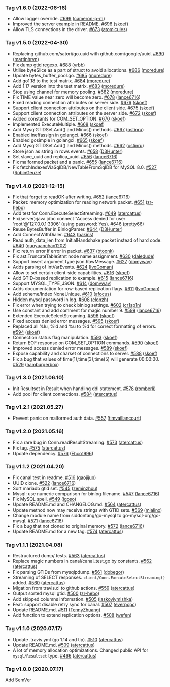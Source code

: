 ### Tag v1.6.0 (2022-06-16)
* Allow logger override. [#699](https://github.com/tiancheng92/go-mysql/pull/699) ([cameron-p-m](https://github.com/cameron-p-m))
* Improved the server example in README. [#696](https://github.com/tiancheng92/go-mysql/pull/696) ([skoef](https://github.com/skoef))
* Allow TLS connections in the driver. [#673](https://github.com/tiancheng92/go-mysql/pull/673) ([atomicules](https://github.com/atomicules))

### Tag v1.5.0 (2022-04-30)
* Replacing github.com/satori/go.uuid with github.com/google/uuid. [#690](https://github.com/tiancheng92/go-mysql/pull/690) ([martinhrvn](https://github.com/martinhrvn))
* Fix dump gtid regexp. [#688](https://github.com/tiancheng92/go-mysql/pull/688) ([yrbb](https://github.com/yrbb))
* Utilise byteSlice as a part of struct to avoid allocations. [#686](https://github.com/tiancheng92/go-mysql/pull/686) ([moredure](https://github.com/moredure))
* Update bytes_buffer_pool.go. [#685](https://github.com/tiancheng92/go-mysql/pull/685) ([moredure](https://github.com/moredure))
* Add go1.18 to the test matrix. [#684](https://github.com/tiancheng92/go-mysql/pull/684) ([moredure](https://github.com/moredure))
* Add 1.17 version into the test matrix. [#683](https://github.com/tiancheng92/go-mysql/pull/683) ([moredure](https://github.com/moredure))
* Stop using channel for memory pooling. [#682](https://github.com/tiancheng92/go-mysql/pull/682) ([moredure](https://github.com/moredure))
* Fix TIME value near zero will become zero. [#678](https://github.com/tiancheng92/go-mysql/pull/678) ([lance6716](https://github.com/lance6716))
* Fixed reading connection attributes on server side. [#676](https://github.com/tiancheng92/go-mysql/pull/676) ([skoef](https://github.com/skoef))
* Support client connection attributes on the client side. [#675](https://github.com/tiancheng92/go-mysql/pull/675) ([skoef](https://github.com/skoef))
* Support client connection attributes on the server side. [#672](https://github.com/tiancheng92/go-mysql/pull/672) ([skoef](https://github.com/skoef))
* Added constants for COM_SET_OPTION. [#670](https://github.com/tiancheng92/go-mysql/pull/670) ([skoef](https://github.com/skoef))
* Implemented ExecuteMultiple. [#668](https://github.com/tiancheng92/go-mysql/pull/668) ([skoef](https://github.com/skoef))
* Add MysqlGTIDSet.Add() and Minus() methods. [#667](https://github.com/tiancheng92/go-mysql/pull/667) ([ostinru](https://github.com/ostinru))
* Enabled ineffassign in golangci. [#666](https://github.com/tiancheng92/go-mysql/pull/666) ([skoef](https://github.com/skoef))
* Enabled gosimple in golangci. [#665](https://github.com/tiancheng92/go-mysql/pull/665) ([skoef](https://github.com/skoef))
* Add MysqlGTIDSet.Add() and Minus() methods. [#662](https://github.com/tiancheng92/go-mysql/pull/662) ([ostinru](https://github.com/ostinru))
* Store json as string in rows events. [#658](https://github.com/tiancheng92/go-mysql/pull/658) ([D3Hunter](https://github.com/D3Hunter))
* Set slave_uuid and replica_uuid. [#656](https://github.com/tiancheng92/go-mysql/pull/656) ([lance6716](https://github.com/lance6716))
* Fix malformed packet and a panic. [#655](https://github.com/tiancheng92/go-mysql/pull/655) ([lance6716](https://github.com/lance6716))
* Fix fetchIndexesViaSqlDB/NewTableFromSqlDB for MySQL 8.0. [#527](https://github.com/tiancheng92/go-mysql/pull/527) ([RobinGeuze](https://github.com/RobinGeuze))

### Tag v1.4.0 (2021-12-15)
* Fix that forget to readOK after writing. [#652](https://github.com/tiancheng92/go-mysql/pull/652) ([lance6716](https://github.com/lance6716))
* Packet: memory optimization for reading network packet. [#651](https://github.com/tiancheng92/go-mysql/pull/651) ([zr-hebo](https://github.com/zr-hebo))
* Add test for Conn.ExecuteSelectStreaming. [#649](https://github.com/tiancheng92/go-mysql/pull/649) ([atercattus](https://github.com/atercattus))
* Fix(server):java jdbc connect "Access denied for user 'root'@'127.0.0.1:3306' (using password: Yes). [#646](https://github.com/tiancheng92/go-mysql/pull/646) ([pretty66](https://github.com/pretty66))
* Reuse BytesBuffer in BinlogParser. [#644](https://github.com/tiancheng92/go-mysql/pull/644) ([D3Hunter](https://github.com/D3Hunter))
* Add ConnectWithDialer. [#643](https://github.com/tiancheng92/go-mysql/pull/643) ([bakins](https://github.com/bakins))
* Read auth_data_len from InitialHandshake packet instead of hard code. [#640](https://github.com/tiancheng92/go-mysql/pull/640) ([guoyuanchao1202](https://github.com/guoyuanchao1202))
* Fix: return error if error in packet. [#637](https://github.com/tiancheng92/go-mysql/pull/637) ([btoonk](https://github.com/btoonk))
* Fix ast.TruncateTableStmt node name assignment. [#630](https://github.com/tiancheng92/go-mysql/pull/630) ([daledude](https://github.com/daledude))
* Support insert argument type json.RawMessage. [#627](https://github.com/tiancheng92/go-mysql/pull/627) ([domyway](https://github.com/domyway))
* Adds parsing of IntVarEvents. [#624](https://github.com/tiancheng92/go-mysql/pull/624) ([IvoGoman](https://github.com/IvoGoman))
* Allow to set certain client-side capabilities. [#616](https://github.com/tiancheng92/go-mysql/pull/616) ([skoef](https://github.com/skoef))
* Add GTID-based replication to example. [#615](https://github.com/tiancheng92/go-mysql/pull/615) ([lance6716](https://github.com/lance6716))
* Support MYSQL_TYPE_JSON. [#614](https://github.com/tiancheng92/go-mysql/pull/614) ([domyway](https://github.com/domyway))
* Adds documentation for row-based replication flags. [#611](https://github.com/tiancheng92/go-mysql/pull/611) ([IvoGoman](https://github.com/IvoGoman))
* Add scheme/Index NoneUnique. [#610](https://github.com/tiancheng92/go-mysql/pull/610) ([afocus](https://github.com/afocus))
* Hidden mysql password in log. [#608](https://github.com/tiancheng92/go-mysql/pull/608) ([elonzh](https://github.com/elonzh))
* Fix error when trying to check binlog settings. [#602](https://github.com/tiancheng92/go-mysql/pull/602) ([cr1sp1n](https://github.com/cr1sp1n))
* Use constant and add comment for magic number 9. [#599](https://github.com/tiancheng92/go-mysql/pull/599) ([lance6716](https://github.com/lance6716))
* Extended ExecuteSelectStreaming. [#596](https://github.com/tiancheng92/go-mysql/pull/596) ([skoef](https://github.com/skoef))
* Fixed access denied error messages. [#595](https://github.com/tiancheng92/go-mysql/pull/595) ([skoef](https://github.com/skoef))
* Replaced all %lu, %ld and %u to %d for correct formatting of errors. [#594](https://github.com/tiancheng92/go-mysql/pull/594) ([skoef](https://github.com/skoef))
* Connection status flag manipulation. [#593](https://github.com/tiancheng92/go-mysql/pull/593) ([skoef](https://github.com/skoef))
* Return EOF response on COM_SET_OPTION commands. [#590](https://github.com/tiancheng92/go-mysql/pull/590) ([skoef](https://github.com/skoef))
* Improved access denied error messages. [#589](https://github.com/tiancheng92/go-mysql/pull/589) ([skoef](https://github.com/skoef))
* Expose capability and charset of connections to server. [#588](https://github.com/tiancheng92/go-mysql/pull/588) ([skoef](https://github.com/skoef))
* Fix a bug that values of time(1),time(3),time(5) will generate 00:00:00. [#529](https://github.com/tiancheng92/go-mysql/pull/529) ([hamburgerbox](https://github.com/hamburgerbox))

### Tag v1.3.0 (2021.06.10)
* Init Resultset in Result when handling ddl statement. [#578](https://github.com/tiancheng92/go-mysql/pull/578) ([romberli](https://github.com/romberli))
* Add pool for client connections. [#584](https://github.com/tiancheng92/go-mysql/pull/584) ([atercattus](https://github.com/atercattus))

### Tag v1.2.1 (2021.05.27)
* Prevent panic on malformed auth data. [#557](https://github.com/tiancheng92/go-mysql/pull/557) ([timvaillancourt](https://github.com/timvaillancourt))

### Tag v1.2.0 (2021.05.16)
* Fix a rare bug in Conn.readResultStreaming. [#573](https://github.com/tiancheng92/go-mysql/pull/573) ([atercattus](https://github.com/atercattus))
* Fix tag. [#575](https://github.com/tiancheng92/go-mysql/pull/575) ([atercattus](https://github.com/atercattus))
* Update dependency. [#576](https://github.com/tiancheng92/go-mysql/pull/576) ([Ehco1996](https://github.com/Ehco1996))

### Tag v1.1.2 (2021.04.20)
* Fix canal test in readme. [#516](https://github.com/tiancheng92/go-mysql/pull/516) ([gaojijun](https://github.com/gaojijun))
* UUID clone. [#522](https://github.com/tiancheng92/go-mysql/pull/522) ([lance6716](https://github.com/lance6716))
* Sort mariadb gtid set. [#545](https://github.com/tiancheng92/go-mysql/pull/545) ([zeminzhou](https://github.com/zeminzhou))
* Mysql: use numeric comparison for binlog filename. [#547](https://github.com/tiancheng92/go-mysql/pull/547) ([lance6716](https://github.com/lance6716))
* Fix MySQL spell. [#549](https://github.com/tiancheng92/go-mysql/pull/549) ([igoso](https://github.com/igoso))
* Update README.md and CHANGELOG.md. [#564](https://github.com/tiancheng92/go-mysql/pull/564) ([atercattus](https://github.com/atercattus))
* Update method now may receive strings with GTID sets. [#569](https://github.com/tiancheng92/go-mysql/pull/569) ([mialinx](https://github.com/mialinx))
* Change module name from siddontang/go-mysql to go-mysql-org/go-mysql. [#571](https://github.com/tiancheng92/go-mysql/pull/571) ([lance6716](https://github.com/lance6716))
* Fix a bug that not cloned to original memory. [#572](https://github.com/tiancheng92/go-mysql/pull/572) ([lance6716](https://github.com/lance6716))
* Update README.md for a new tag. [#574](https://github.com/tiancheng92/go-mysql/pull/574) ([atercattus](https://github.com/atercattus))

### Tag v1.1.1 (2021.04.08)
* Restructured dump/ tests. [#563](https://github.com/tiancheng92/go-mysql/pull/563) ([atercattus](https://github.com/atercattus))
* Replace magic numbers in canal/canal_test.go by constants. [#562](https://github.com/tiancheng92/go-mysql/pull/562) ([atercattus](https://github.com/atercattus))
* Fix parsing GTIDs from mysqlpdump. [#561](https://github.com/tiancheng92/go-mysql/pull/561) ([dobegor](https://github.com/dobegor))
* Streaming of SELECT responses. `client/Conn.ExecuteSelectStreaming()` added. [#560](https://github.com/tiancheng92/go-mysql/pull/560) ([atercattus](https://github.com/atercattus))
* Migation from travis.ci to github actions. [#559](https://github.com/tiancheng92/go-mysql/pull/559) ([atercattus](https://github.com/atercattus))
* Output sorted mysql gtid. [#500](https://github.com/tiancheng92/go-mysql/pull/500) ([zr-hebo](https://github.com/zr-hebo))
* Add skipped columns information. [#505](https://github.com/tiancheng92/go-mysql/pull/505) ([laskoviymishka](https://github.com/laskoviymishka))
* Feat: support disable retry sync for canal. [#507](https://github.com/tiancheng92/go-mysql/pull/507) ([everpcpc](https://github.com/everpcpc))
* Update README.md. [#511](https://github.com/tiancheng92/go-mysql/pull/511) ([TennyZhuang](https://github.com/TennyZhuang))
* Add function to extend replication options. [#508](https://github.com/tiancheng92/go-mysql/pull/508) ([wefen](https://github.com/wefen))

### Tag v1.1.0 (2020.07.17)
* Update .travis.yml (go 1.14 and tip). [#510](https://github.com/tiancheng92/go-mysql/pull/510) ([atercattus](https://github.com/atercattus))
* Update README.md. [#509](https://github.com/tiancheng92/go-mysql/pull/509) ([atercattus](https://github.com/atercattus))
* A lot of memory allocation optimizations. Changed public API for `mysql/Resultset` type. [#466](https://github.com/tiancheng92/go-mysql/pull/466) ([atercattus](https://github.com/atercattus))

### Tag v1.0.0 (2020.07.17)
Add SemVer
